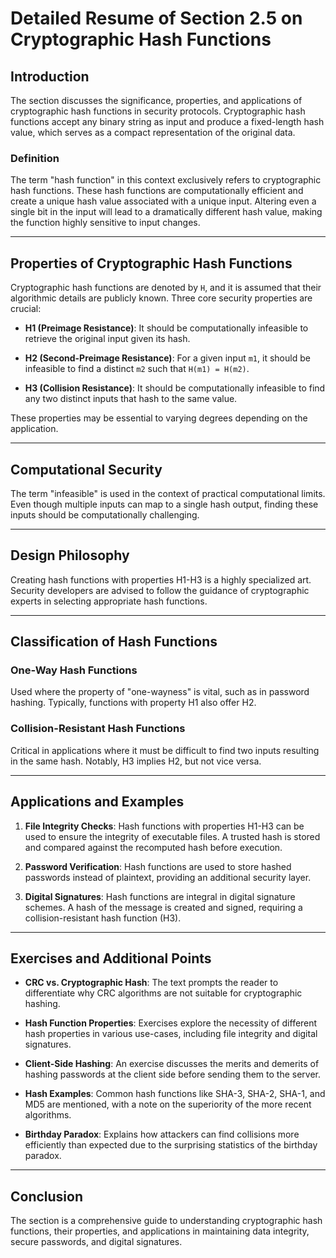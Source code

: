 # Detailed Resume of Section 2.5 on Cryptographic Hash Functions

## Introduction

The section discusses the significance, properties, and applications of cryptographic hash functions in security protocols. Cryptographic hash functions accept any binary string as input and produce a fixed-length hash value, which serves as a compact representation of the original data.

### Definition

The term "hash function" in this context exclusively refers to cryptographic hash functions. These hash functions are computationally efficient and create a unique hash value associated with a unique input. Altering even a single bit in the input will lead to a dramatically different hash value, making the function highly sensitive to input changes.

---

## Properties of Cryptographic Hash Functions

Cryptographic hash functions are denoted by `H`, and it is assumed that their algorithmic details are publicly known. Three core security properties are crucial:

- **H1 (Preimage Resistance)**: It should be computationally infeasible to retrieve the original input given its hash.

- **H2 (Second-Preimage Resistance)**: For a given input `m1`, it should be infeasible to find a distinct `m2` such that `H(m1) = H(m2)`.

- **H3 (Collision Resistance)**: It should be computationally infeasible to find any two distinct inputs that hash to the same value.

These properties may be essential to varying degrees depending on the application.

---

## Computational Security

The term "infeasible" is used in the context of practical computational limits. Even though multiple inputs can map to a single hash output, finding these inputs should be computationally challenging.

---

## Design Philosophy

Creating hash functions with properties H1-H3 is a highly specialized art. Security developers are advised to follow the guidance of cryptographic experts in selecting appropriate hash functions.

---

## Classification of Hash Functions

### One-Way Hash Functions

Used where the property of "one-wayness" is vital, such as in password hashing. Typically, functions with property H1 also offer H2.

### Collision-Resistant Hash Functions

Critical in applications where it must be difficult to find two inputs resulting in the same hash. Notably, H3 implies H2, but not vice versa.

---

## Applications and Examples

1. **File Integrity Checks**: Hash functions with properties H1-H3 can be used to ensure the integrity of executable files. A trusted hash is stored and compared against the recomputed hash before execution.

2. **Password Verification**: Hash functions are used to store hashed passwords instead of plaintext, providing an additional security layer.

3. **Digital Signatures**: Hash functions are integral in digital signature schemes. A hash of the message is created and signed, requiring a collision-resistant hash function (H3).

---

## Exercises and Additional Points

- **CRC vs. Cryptographic Hash**: The text prompts the reader to differentiate why CRC algorithms are not suitable for cryptographic hashing.

- **Hash Function Properties**: Exercises explore the necessity of different hash properties in various use-cases, including file integrity and digital signatures.

- **Client-Side Hashing**: An exercise discusses the merits and demerits of hashing passwords at the client side before sending them to the server.

- **Hash Examples**: Common hash functions like SHA-3, SHA-2, SHA-1, and MD5 are mentioned, with a note on the superiority of the more recent algorithms.

- **Birthday Paradox**: Explains how attackers can find collisions more efficiently than expected due to the surprising statistics of the birthday paradox.

---

## Conclusion

The section is a comprehensive guide to understanding cryptographic hash functions, their properties, and applications in maintaining data integrity, secure passwords, and digital signatures.
